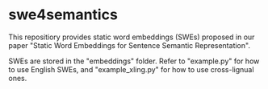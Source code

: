 # swe4semantics
This repositiory provides static word embeddings (SWEs) proposed in our paper "Static Word Embeddings for Sentence Semantic Representation".

SWEs are stored in the "embeddings" folder. Refer to "example.py" for how to use English SWEs, and "example_xling.py" for how to use cross-lignual ones.
